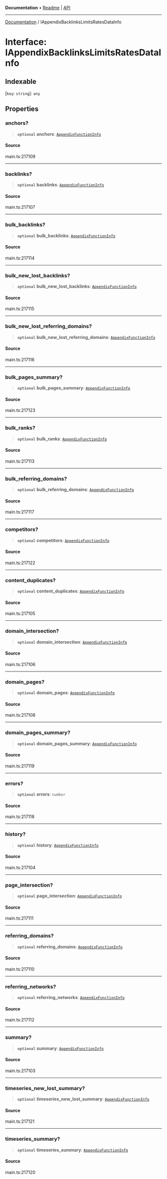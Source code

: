 **Documentation** • [Readme](../README.md) \| [API](../globals.md)

***

[Documentation](../README.md) / IAppendixBacklinksLimitsRatesDataInfo

# Interface: IAppendixBacklinksLimitsRatesDataInfo

## Indexable

 \[`key`: `string`\]: `any`

## Properties

### anchors?

> **`optional`** **anchors**: [`AppendixFunctionInfo`](../classes/AppendixFunctionInfo.md)

#### Source

main.ts:217109

***

### backlinks?

> **`optional`** **backlinks**: [`AppendixFunctionInfo`](../classes/AppendixFunctionInfo.md)

#### Source

main.ts:217107

***

### bulk\_backlinks?

> **`optional`** **bulk\_backlinks**: [`AppendixFunctionInfo`](../classes/AppendixFunctionInfo.md)

#### Source

main.ts:217114

***

### bulk\_new\_lost\_backlinks?

> **`optional`** **bulk\_new\_lost\_backlinks**: [`AppendixFunctionInfo`](../classes/AppendixFunctionInfo.md)

#### Source

main.ts:217115

***

### bulk\_new\_lost\_referring\_domains?

> **`optional`** **bulk\_new\_lost\_referring\_domains**: [`AppendixFunctionInfo`](../classes/AppendixFunctionInfo.md)

#### Source

main.ts:217116

***

### bulk\_pages\_summary?

> **`optional`** **bulk\_pages\_summary**: [`AppendixFunctionInfo`](../classes/AppendixFunctionInfo.md)

#### Source

main.ts:217123

***

### bulk\_ranks?

> **`optional`** **bulk\_ranks**: [`AppendixFunctionInfo`](../classes/AppendixFunctionInfo.md)

#### Source

main.ts:217113

***

### bulk\_referring\_domains?

> **`optional`** **bulk\_referring\_domains**: [`AppendixFunctionInfo`](../classes/AppendixFunctionInfo.md)

#### Source

main.ts:217117

***

### competitors?

> **`optional`** **competitors**: [`AppendixFunctionInfo`](../classes/AppendixFunctionInfo.md)

#### Source

main.ts:217122

***

### content\_duplicates?

> **`optional`** **content\_duplicates**: [`AppendixFunctionInfo`](../classes/AppendixFunctionInfo.md)

#### Source

main.ts:217105

***

### domain\_intersection?

> **`optional`** **domain\_intersection**: [`AppendixFunctionInfo`](../classes/AppendixFunctionInfo.md)

#### Source

main.ts:217106

***

### domain\_pages?

> **`optional`** **domain\_pages**: [`AppendixFunctionInfo`](../classes/AppendixFunctionInfo.md)

#### Source

main.ts:217108

***

### domain\_pages\_summary?

> **`optional`** **domain\_pages\_summary**: [`AppendixFunctionInfo`](../classes/AppendixFunctionInfo.md)

#### Source

main.ts:217119

***

### errors?

> **`optional`** **errors**: `number`

#### Source

main.ts:217118

***

### history?

> **`optional`** **history**: [`AppendixFunctionInfo`](../classes/AppendixFunctionInfo.md)

#### Source

main.ts:217104

***

### page\_intersection?

> **`optional`** **page\_intersection**: [`AppendixFunctionInfo`](../classes/AppendixFunctionInfo.md)

#### Source

main.ts:217111

***

### referring\_domains?

> **`optional`** **referring\_domains**: [`AppendixFunctionInfo`](../classes/AppendixFunctionInfo.md)

#### Source

main.ts:217110

***

### referring\_networks?

> **`optional`** **referring\_networks**: [`AppendixFunctionInfo`](../classes/AppendixFunctionInfo.md)

#### Source

main.ts:217112

***

### summary?

> **`optional`** **summary**: [`AppendixFunctionInfo`](../classes/AppendixFunctionInfo.md)

#### Source

main.ts:217103

***

### timeseries\_new\_lost\_summary?

> **`optional`** **timeseries\_new\_lost\_summary**: [`AppendixFunctionInfo`](../classes/AppendixFunctionInfo.md)

#### Source

main.ts:217121

***

### timeseries\_summary?

> **`optional`** **timeseries\_summary**: [`AppendixFunctionInfo`](../classes/AppendixFunctionInfo.md)

#### Source

main.ts:217120
